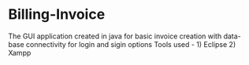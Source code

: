 # Billing-Invoice

The GUI application created in java for basic invoice creation with data-base connectivity for login and sigin options 
Tools used - 1) Eclipse
             2) Xampp
